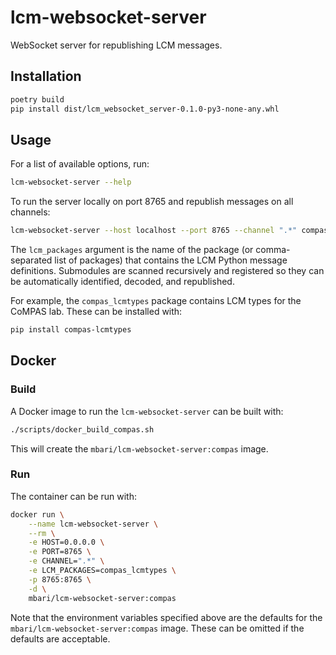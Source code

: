 # lcm-websocket-server

WebSocket server for republishing LCM messages.

## Installation

```bash
poetry build
pip install dist/lcm_websocket_server-0.1.0-py3-none-any.whl
```

## Usage

For a list of available options, run:
```bash
lcm-websocket-server --help
```

To run the server locally on port 8765 and republish messages on all channels:
```bash
lcm-websocket-server --host localhost --port 8765 --channel ".*" compas_lcmtypes
```

The `lcm_packages` argument is the name of the package (or comma-separated list of packages) that contains the LCM Python message definitions. Submodules are scanned recursively and registered so they can be automatically identified, decoded, and republished. 

For example, the `compas_lcmtypes` package contains LCM types for the CoMPAS lab. These can be installed with:
```bash
pip install compas-lcmtypes
```

## Docker

### Build

A Docker image to run the `lcm-websocket-server` can be built with:

```bash
./scripts/docker_build_compas.sh
```

This will create the `mbari/lcm-websocket-server:compas` image.

### Run

The container can be run with:

```bash
docker run \
    --name lcm-websocket-server \
    --rm \
    -e HOST=0.0.0.0 \
    -e PORT=8765 \
    -e CHANNEL=".*" \
    -e LCM_PACKAGES=compas_lcmtypes \
    -p 8765:8765 \
    -d \
    mbari/lcm-websocket-server:compas
```

Note that the environment variables specified above are the defaults for the `mbari/lcm-websocket-server:compas` image. These can be omitted if the defaults are acceptable.
